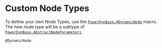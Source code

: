 # Custom Node Types

To define your own Node Types, use the [`PowerDynBase.@DynamicNode`](@ref) macro. The
new node type will be a subtype of [`PowerDynBase.AbstractNodeParameters`](@ref).

```@docs
@DynamicNode
```
